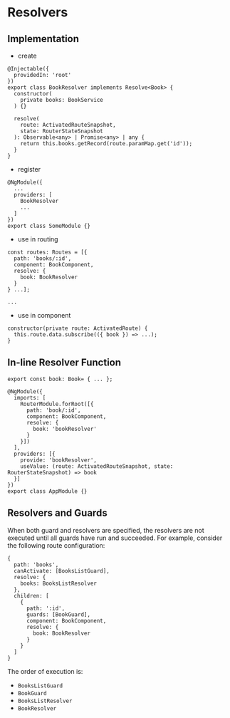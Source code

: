 # Resolvers

## Implementation

* create

```
@Injectable({
  providedIn: 'root'
})
export class BookResolver implements Resolve<Book> {
  constructor(
    private books: BookService
  ) {}

  resolve(
    route: ActivatedRouteSnapshot,
    state: RouterStateSnapshot
  ): Observable<any> | Promise<any> | any {
    return this.books.getRecord(route.paramMap.get('id'));
  }
}
```

* register

```
@NgModule({
  ...
  providers: [
    BookResolver
    ...
  ]
})
export class SomeModule {}
```

* use in routing

```
const routes: Routes = [{
  path: 'books/:id',
  component: BookComponent,
  resolve: {
    book: BookResolver
  }
} ...];

...
```

* use in component

```
constructor(private route: ActivatedRoute) {
  this.route.data.subscribe(({ book }) => ...);
}
```

## In-line Resolver Function

```
export const book: Book= { ... };

@NgModule({
  imports: [
    RouterModule.forRoot([{
      path: 'book/:id',
      component: BookComponent,
      resolve: {
        book: 'bookResolver'
      }
    }])
  ],
  providers: [{
    provide: 'bookResolver',
    useValue: (route: ActivatedRouteSnapshot, state: RouterStateSnapshot) => book
  }]
})
export class AppModule {}
```

## Resolvers and Guards

When both guard and resolvers are specified, the resolvers are not executed until all guards have run and succeeded. For example, consider the following route configuration:

```
{
  path: 'books',
  canActivate: [BooksListGuard],
  resolve: {
    books: BooksListResolver
  },
  children: [
    {
      path: ':id',
      guards: [BookGuard],
      component: BookComponent,
      resolve: {
        book: BookResolver
      }
    }
  ]
}
```

The order of execution is:

* `BooksListGuard`
* `BookGuard`
* `BooksListResolver`
* `BookResolver`
